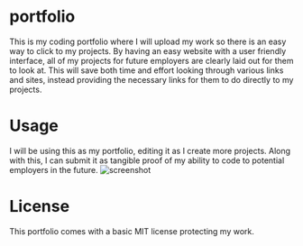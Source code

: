 # portfolio

This is my coding portfolio where I will upload my work so there is an easy way to click to my projects. By having an easy website with a user friendly interface, all of my projects for future employers are clearly laid out for them to look at. This will save both time and effort looking through various links and sites, instead providing the necessary links for them to do directly to my projects.

# Usage

I will be using this as my portfolio, editing it as I create more projects. Along with this, I can submit it as tangible proof of my ability to code to potential employers in the future. 
![screenshot](Screenshot2022-06-21.212437.png)

# License

This portfolio comes with a basic MIT license protecting my work. 
